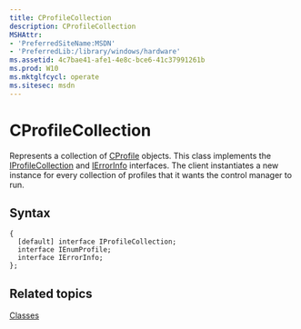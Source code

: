 ```yaml
---
title: CProfileCollection
description: CProfileCollection
MSHAttr:
- 'PreferredSiteName:MSDN'
- 'PreferredLib:/library/windows/hardware'
ms.assetid: 4c7bae41-afe1-4e8c-bce6-41c37991261b
ms.prod: W10
ms.mktglfcycl: operate
ms.sitesec: msdn
---
```


# CProfileCollection


Represents a collection of [CProfile](cprofile.md) objects. This class implements the [IProfileCollection](iprofilecollection.md) and [IErrorInfo](http://go.microsoft.com/fwlink/p/?linkid=217161) interfaces. The client instantiates a new instance for every collection of profiles that it wants the control manager to run.

## Syntax


``` syntax
{
  [default] interface IProfileCollection;
  interface IEnumProfile;
  interface IErrorInfo;
};
```

## Related topics


[Classes](classes.md)

 

 







